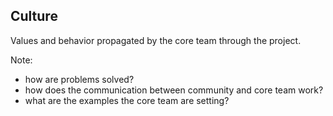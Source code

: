 ##  Culture

Values and behavior propagated by the core team through the project. <!-- .element: class="fragment" data-fragment-index="0" -->

Note:

- how are problems solved?
- how does the communication between community and core team work?
- what are the examples the core team are setting?
